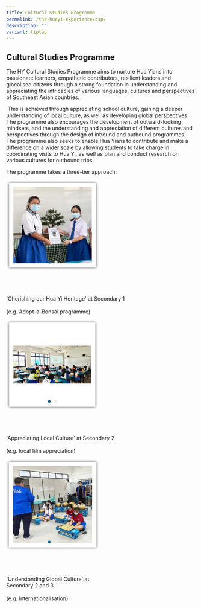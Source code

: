 ```yaml
---
title: Cultural Studies Programme
permalink: /the-huayi-experience/csp/
description: ""
variant: tiptap
---
```

<h2>Cultural Studies Programme</h2>
<p>The HY Cultural Studies Programme aims to nurture Hua Yians into passionate
learners, empathetic contributors, resilient leaders and glocalised citizens
through a strong foundation in understanding and appreciating the intricacies
of various languages, cultures and perspectives of Southeast Asian countries.</p>
<p>&nbsp;This is achieved through appreciating school culture, gaining a
deeper understanding of local culture, as well as developing global perspectives.
The programme also encourages the development of outward-looking mindsets,
and the understanding and appreciation of different cultures and perspectives
through the design of inbound and outbound programmes. The programme also
seeks to enable Hua Yians to contribute and make a difference on a wider
scale by allowing students to take charge in coordinating visits to Hua
Yi, as well as plan and conduct research on various cultures for outbound
trips.</p>
<p>The programme takes a three-tier approach:</p>
<div class="isomer-image-wrapper">
<img style="width:49%" height="auto" width="100%" src="/images/photo1669741054.jpeg">
</div>
<p>
<br>
<br>
</p>
<p>'Cherishing our Hua Yi Heritage' at Secondary 1
<br>
<br>(e.g. Adopt-a-Bonsai programme)
<br>
</p>
<div class="isomer-image-wrapper">
<img style="width:49%" height="auto" width="100%" src="/images/photo1669740989.jpeg">
</div>
<p>
<br>
<br>
</p>
<p>'Appreciating Local Culture' at Secondary 2
<br>
<br>(e.g. local film appreciation)
<br>
</p>
<div class="isomer-image-wrapper">
<img style="width:49%" height="auto" width="100%" src="/images/photo1669741090.jpeg">
</div>
<p>
<br>
<br>
</p>
<p>'Understanding Global Culture' at
<br>Secondary 2 and 3
<br>
<br>(e.g. Internationalisation)</p>